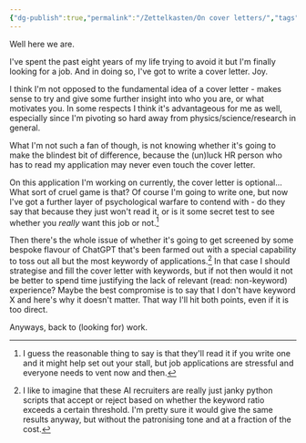 ```yaml
---
{"dg-publish":true,"permalink":"/Zettelkasten/On cover letters/","tags":["fleeting"],"noteIcon":"1","created":"2024-11-02T16:33:31.556+09:00","updated":"2024-11-02T17:01:23.656+09:00"}
---
```


Well here we are.

I've spent the past eight years of my life trying to avoid it but I'm finally looking for a job. And in doing so, I've got to write a cover letter. Joy.

I think I'm not opposed to the fundamental idea of a cover letter - makes sense to try and give some further insight into who you are, or what motivates you. In some respects I think it's advantageous for me as well, especially since I'm pivoting so hard away from physics/science/research in general.

What I'm not such a fan of though, is not knowing whether it's going to make the blindest bit of difference, because the (un)luck HR person who has to read my application may never even touch the cover letter.

On this application I'm working on currently, the cover letter is optional... What sort of cruel game is that? Of course I'm going to write one, but now I've got a further layer of psychological warfare to contend with - do they say that because they just won't read it, or is it some secret test to see whether you *really* want this job or not.[^1]

Then there's the whole issue of whether it's going to get screened by some bespoke flavour of ChatGPT that's been farmed out with a special capability to toss out all but the most keywordy of applications.[^2] In that case I should strategise and fill the cover letter with keywords, but if not then would it not be better to spend time justifying the lack of relevant (read: non-keyword) experience? Maybe the best compromise is to say that I don't have keyword X and here's why it doesn't matter. That way I'll hit both points, even if it is too direct.

Anyways, back to (looking for) work.

[^1]: I guess the reasonable thing to say is that they'll read it if you write one and it might help set out your stall, but job applications are stressful and everyone needs to vent now and then.
[^2]: I like to imagine that these AI recruiters are really just janky python scripts that accept or reject based on whether the keyword ratio exceeds a certain threshold. I'm pretty sure it would give the same results anyway, but without the patronising tone and at a fraction of the cost.